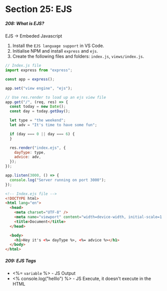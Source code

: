 <h1>Section 25: EJS</h1>

<h5>208: What is EJS?</h5>

EJS -> Embeded Javascript

1. Install the `EJS language support` in VS Code.
2. Initialise NPM and install `express` and `ejs`.
3. Create the following files and folders: `index.js`, `views/index.js`.

```js
// Index.js file
import express from "express";

const app = express();

app.set("view engine", "ejs");

// Use res.render to load up an ejs view file
app.get("/", (req, res) => {
  const today = new Date();
  const day = today.getDay();

  let type = "the weekend";
  let adv = "It's time to have some fun";

  if (day === 0 || day === 6) {
  }

  res.render("index.ejs", {
    dayType: type,
    advice: adv,
  });
});

app.listen(3000, () => {
  console.log("Server running on port 3000");
});
```

```html
<!-- Index.ejs file -->
<!DOCTYPE html>
<html lang="en">
  <head>
    <meta charset="UTF-8" />
    <meta name="viewport" content="width=device-width, initial-scale=1.0" />
    <title>Document</title>
  </head>

  <body>
    <h1>Hey it's <%= dayType %>, <%= advice %></h1>
  </body>
</html>
```

<h5>209: EJS Tags</h5>

- <%= `variable` %> - JS Output
- <% console.log("helllo") %> - JS Execute, it doesn't execute in the HTML
